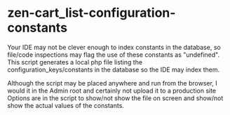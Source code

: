 # zen-cart_list-configuration-constants
Your IDE may not be clever enough to index constants in the database, so file/code inspections may flag the use of these constants as "undefined".
This script generates a local php file listing the configuration_keys/constants in the database so the IDE may index them.

Although the script may be placed anywhere and run from the browser, I would it in the Admin root and certainly not upload it to a production site
Options are in the script to show/not show the file on screen and show/not show the actual values of the constants.
